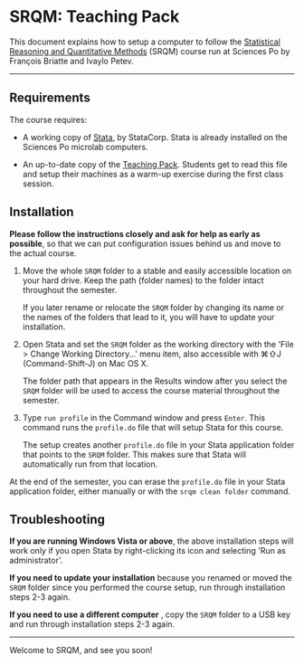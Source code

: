# SRQM: Teaching Pack

This document explains how to setup a computer to follow the [Statistical Reasoning and Quantitative Methods](http://f.briatte.org/teaching/quanti/) (SRQM) course run at Sciences Po by François Briatte and Ivaylo Petev.

* * *

## Requirements

The course requires:

- A working copy of [Stata](http://www.stata.com/), by StataCorp. Stata is already installed on the Sciences Po microlab computers.

- An up-to-date copy of the [Teaching Pack](http://f.briatte.org/srqm/). Students get to read this file and setup their machines as a warm-up exercise during the first class session.

## Installation

**Please follow the instructions closely and ask for help as early as possible**, so that we can put configuration issues behind us and move to the actual course.

1.	Move the whole `SRQM` folder to a stable and easily accessible location on your hard drive. Keep the path (folder names) to the folder intact throughout the semester.

	If you later rename or relocate the `SRQM` folder by changing its name or the names of the folders that lead to it, you will have to update your installation.

2.	Open Stata and set the `SRQM` folder as the working directory with the 'File > Change Working Directory…' menu item, also accessible with &#8984;&#8679;J (Command-Shift-J) on Mac OS X.

	The folder path that appears in the Results window after you select the `SRQM` folder will be used to access the course material throughout the semester.
	
3.	Type `run profile` in the Command window and press `Enter`. This command runs the `profile.do` file that will setup Stata for this course.

	The setup creates another `profile.do` file in your Stata application folder that points to the `SRQM` folder. This makes sure that Stata will automatically run from that location.

At the end of the semester, you can erase the `profile.do` file in your Stata application folder, either manually or with the `srqm clean folder` command.

## Troubleshooting

**If you are running Windows Vista or above**, the above installation steps will work only if you open Stata by right-clicking its icon and selecting 'Run as administrator'.

**If you need to update your installation** because you renamed or moved the `SRQM` folder since you performed the course setup, run through installation steps 2-3 again.

**If you need to use a different computer** , copy the `SRQM` folder to a USB key and run through installation steps 2-3 again.

* * *

Welcome to SRQM, and see you soon!
